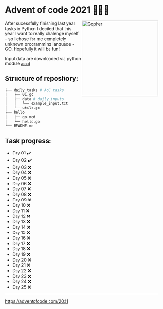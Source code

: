 # Advent of code 2021 :christmas_tree::santa::gift:

<img align="right" src="https://camo.githubusercontent.com/94761affed6454156a526a0fcab454ed4a432d9472087a9d330598a38ffe56cd/68747470733a2f2f7261772e6769746875622e636f6d2f676f6c616e672d73616d706c65732f676f706865722d766563746f722f6d61737465722f676f706865722e706e67" alt="Gopher" style="height: 250px;"/>

After sucessfully finishing last year tasks in Python I decited that this year I want to really chalenge myself - so I chose for me completely unknown programming language - GO. Hopefully it will be fun!

Input data are downloaded via python module [`aocd`](https://github.com/wimglenn/advent-of-code-data)

## Structure of repository:

```bash
├── daily_tasks # AoC tasks
│   ├── 01.go
│   ├── data # daily inputs
│   │   └── example_input.txt
│   └── utils.go
├── hello
│   ├── go.mod
│   └── hello.go
└── README.md
```

## Task progress:

- Day 01 :heavy_check_mark:
- Day 02 :heavy_check_mark:
- Day 03 ❌
- Day 04 ❌
- Day 05 ❌
- Day 06 ❌
- Day 07 ❌
- Day 08 ❌
- Day 09 ❌
- Day 10 ❌
- Day 11 ❌
- Day 12 ❌
- Day 13 ❌
- Day 14 ❌
- Day 15 ❌
- Day 16 ❌
- Day 17 ❌
- Day 18 ❌
- Day 19 ❌
- Day 20 ❌
- Day 21 ❌
- Day 22 ❌
- Day 23 ❌
- Day 24 ❌
- Day 25 ❌

---
https://adventofcode.com/2021
